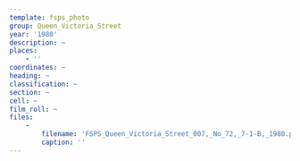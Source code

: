 ```yaml
---
template: fsps_photo
group: Queen_Victoria_Street
year: '1980'
description: ~
places:
    - ''
coordinates: ~
heading: ~
classification: ~
section: ~
cell: ~
film_roll: ~
files:
    -
        filename: 'FSPS_Queen_Victoria_Street_007,_No_72,_7-1-B,_1980.png'
        caption: ''
---
```

